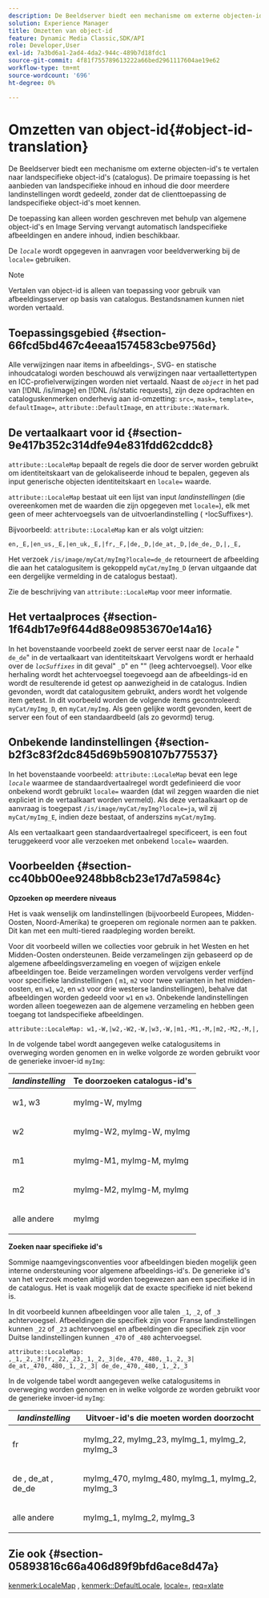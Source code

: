 ```yaml
---
description: De Beeldserver biedt een mechanisme om externe objecten-id's te vertalen naar landspecifieke object-id's (catalogus). De primaire toepassing is het aanbieden van landspecifieke inhoud en inhoud die door meerdere landinstellingen wordt gedeeld, zonder dat de clienttoepassing de landspecifieke object-id's moet kennen.
solution: Experience Manager
title: Omzetten van object-id
feature: Dynamic Media Classic,SDK/API
role: Developer,User
exl-id: 7a3bd6a1-2ad4-4da2-944c-489b7d18fdc1
source-git-commit: 4f81f755789613222a66bed2961117604ae19e62
workflow-type: tm+mt
source-wordcount: '696'
ht-degree: 0%

---
```


# Omzetten van object-id{#object-id-translation}

De Beeldserver biedt een mechanisme om externe objecten-id&#39;s te vertalen naar landspecifieke object-id&#39;s (catalogus). De primaire toepassing is het aanbieden van landspecifieke inhoud en inhoud die door meerdere landinstellingen wordt gedeeld, zonder dat de clienttoepassing de landspecifieke object-id&#39;s moet kennen.

De toepassing kan alleen worden geschreven met behulp van algemene object-id&#39;s en Image Serving vervangt automatisch landspecifieke afbeeldingen en andere inhoud, indien beschikbaar.

De *`locale`* wordt opgegeven in aanvragen voor beeldverwerking bij de `locale=` gebruiken.

>[!NOTE]
>
>Vertalen van object-id is alleen van toepassing voor gebruik van afbeeldingsserver op basis van catalogus. Bestandsnamen kunnen niet worden vertaald.

## Toepassingsgebied {#section-66fcd5bd467c4eeaa1574583cbe9756d}

Alle verwijzingen naar items in afbeeldings-, SVG- en statische inhoudcatalogi worden beschouwd als verwijzingen naar vertaallettertypen en ICC-profielverwijzingen worden niet vertaald. Naast de *`object`* in het pad van [!DNL /is/image] en [!DNL /is/static requests], zijn deze opdrachten en cataloguskenmerken onderhevig aan id-omzetting: `src=`, `mask=`, `template=`, `defaultImage=`, `attribute::DefaultImage`, en `attribute::Watermark`.

## De vertaalkaart voor id {#section-9e417b352c314dfe94e831fdd62cddc8}

`attribute::LocaleMap` bepaalt de regels die door de server worden gebruikt om identiteitskaart van de gelokaliseerde inhoud te bepalen, gegeven als input generische objecten identiteitskaart en `locale=` waarde.

`attribute::LocaleMap` bestaat uit een lijst van input *landinstellingen* (die overeenkomen met de waarden die zijn opgegeven met `locale=`), elk met geen of meer achtervoegsels van de uitvoerlandinstelling ( `*`locSuffixes`*`).

Bijvoorbeeld: `attribute::LocaleMap` kan er als volgt uitzien:

`en,_E,|en_us,_E,|en_uk,_E,|fr,_F,|de,_D,|de_at,_D,|de_de,_D,|,_E,`

Het verzoek `/is/image/myCat/myImg?locale=de_de` retourneert de afbeelding die aan het catalogusitem is gekoppeld `myCat/myImg_D` (ervan uitgaande dat een dergelijke vermelding in de catalogus bestaat).

Zie de beschrijving van `attribute::LocaleMap` voor meer informatie.

## Het vertaalproces {#section-1f64db17e9f644d88e09853670e14a16}

In het bovenstaande voorbeeld zoekt de server eerst naar de *`locale`* &quot; `de_de`&quot; in de vertaalkaart van identiteitskaart Vervolgens wordt er herhaald over de *`locSuffixes`* in dit geval&quot; `_D`&quot; en &quot;&quot; (leeg achtervoegsel). Voor elke herhaling wordt het achtervoegsel toegevoegd aan de afbeeldings-id en wordt de resulterende id getest op aanwezigheid in de catalogus. Indien gevonden, wordt dat catalogusitem gebruikt, anders wordt het volgende item getest. In dit voorbeeld worden de volgende items gecontroleerd: `myCat/myImg_D`, en `myCat/myImg`. Als geen gelijke wordt gevonden, keert de server een fout of een standaardbeeld (als zo gevormd) terug.

## Onbekende landinstellingen {#section-b2f3c83f2dc845d69b5908107b775537}

In het bovenstaande voorbeeld: `attribute::LocaleMap` bevat een lege *`locale`* waarmee de standaardvertaalregel wordt gedefinieerd die voor onbekend wordt gebruikt `locale=` waarden (dat wil zeggen waarden die niet expliciet in de vertaalkaart worden vermeld). Als deze vertaalkaart op de aanvraag is toegepast `/is/image/myCat/myImg?locale=ja`, wil zij `myCat/myImg_E`, indien deze bestaat, of anderszins `myCat/myImg`.

Als een vertaalkaart geen standaardvertaalregel specificeert, is een fout teruggekeerd voor alle verzoeken met onbekend `locale=` waarden.

## Voorbeelden {#section-cc40bb00ee9248bb8cb23e17d7a5984c}

**Opzoeken op meerdere niveaus**

Het is vaak wenselijk om landinstellingen (bijvoorbeeld Europees, Midden-Oosten, Noord-Amerika) te groeperen om regionale normen aan te pakken. Dit kan met een multi-tiered raadpleging worden bereikt.

Voor dit voorbeeld willen we collecties voor gebruik in het Westen en het Midden-Oosten ondersteunen. Beide verzamelingen zijn gebaseerd op de algemene afbeeldingsverzameling en voegen of wijzigen enkele afbeeldingen toe. Beide verzamelingen worden vervolgens verder verfijnd voor specifieke landinstellingen ( `m1`, `m2` voor twee varianten in het midden-oosten, en `w1`, `w2`, en `w3` voor drie westerse landinstellingen), behalve dat afbeeldingen worden gedeeld voor `w1` en `w3`. Onbekende landinstellingen worden alleen toegewezen aan de algemene verzameling en hebben geen toegang tot landspecifieke afbeeldingen.

`attribute::LocaleMap: w1,-W,|w2,-W2,-W,|w3,-W,|m1,-M1,-M,|m2,-M2,-M,|,`

In de volgende tabel wordt aangegeven welke catalogusitems in overweging worden genomen en in welke volgorde ze worden gebruikt voor de generieke invoer-id `myImg`:

<table id="table_97EB13E3DB9B48D3A4184D5ECC8E9F86"> 
 <thead> 
  <tr> 
   <th class="entry"> <b> <i>landinstelling</i> </b> </th> 
   <th class="entry"> <b>Te doorzoeken catalogus-id's</b> </th> 
  </tr> 
 </thead>
 <tbody> 
  <tr> 
   <td> <p> <span class="codeph"> w1, w3 </span> </p> </td> 
   <td> <p> <span class="codeph"> myImg-W, myImg </span> </p> </td> 
  </tr> 
  <tr> 
   <td> <p> <span class="codeph"> w2 </span> </p> </td> 
   <td> <p> <span class="codeph"> myImg-W2, myImg-W, myImg </span> </p> </td> 
  </tr> 
  <tr> 
   <td> <p> <span class="codeph"> m1 </span> </p> </td> 
   <td> <p> <span class="codeph"> myImg-M1, myImg-M, myImg </span> </p> </td> 
  </tr> 
  <tr> 
   <td> <p> <span class="codeph"> m2 </span> </p> </td> 
   <td> <p> <span class="codeph"> myImg-M2, myImg-M, myImg </span> </p> </td> 
  </tr> 
  <tr> 
   <td> <p>alle andere </p> </td> 
   <td> <p> <span class="codeph"> myImg </span> </p> </td> 
  </tr> 
 </tbody> 
</table>

**Zoeken naar specifieke id&#39;s**

Sommige naamgevingsconventies voor afbeeldingen bieden mogelijk geen interne ondersteuning voor algemene afbeeldings-id&#39;s. De generieke id&#39;s van het verzoek moeten altijd worden toegewezen aan een specifieke id in de catalogus. Het is vaak mogelijk dat de exacte specifieke id niet bekend is.

In dit voorbeeld kunnen afbeeldingen voor alle talen `_1`, `_2`, of `_3` achtervoegsel. Afbeeldingen die specifiek zijn voor Franse landinstellingen kunnen `_22` of `_23` achtervoegsel en afbeeldingen die specifiek zijn voor Duitse landinstellingen kunnen `_470` of `_480` achtervoegsel.

`attribute::LocaleMap: ,_1,_2,_3|fr,_22,_23,_1,_2,_3|de,_470,_480,_1,_2,_3| de_at,_470,_480,_1,_2,_3| de_de,_470,_480,_1,_2,_3`

In de volgende tabel wordt aangegeven welke catalogusitems in overweging worden genomen en in welke volgorde ze worden gebruikt voor de generieke invoer-id `myImg`:

<table id="table_A7EE4AA0F1C24284B83CC4B40622D24F"> 
 <thead> 
  <tr> 
   <th class="entry"> <b> <i>landinstelling</i> </b> </th> 
   <th class="entry"> <b>Uitvoer-id's die moeten worden doorzocht</b> </th> 
  </tr> 
 </thead>
 <tbody> 
  <tr> 
   <td> <p> <span class="codeph"> fr </span> </p> </td> 
   <td> <p> <span class="codeph"> myImg_22, myImg_23, myImg_1, myImg_2, myImg_3 </span> </p> </td> 
  </tr> 
  <tr> 
   <td> <p> <span class="codeph"> de </span>, <span class="codeph"> de_at </span>, <span class="codeph"> de_de </span> </p> </td> 
   <td> <p> <span class="codeph"> myImg_470, myImg_480, myImg_1, myImg_2, myImg_3 </span> </p> </td> 
  </tr> 
  <tr> 
   <td> <p>alle andere </p> </td> 
   <td> <p> <span class="codeph"> myImg_1, myImg_2, myImg_3 </span> </p> </td> 
  </tr> 
 </tbody> 
</table>

## Zie ook {#section-05893816c66a406d89f9bfd6ace8d47a}

[kenmerk:LocaleMap](../../../../../is-api/image-catalog/image-serving-api-ref/c-image-catalog-reference/c-attributes-reference/r-localemap.md#reference-49bbf598f8ea47c3a563755cef306318) , [kenmerk::DefaultLocale](../../../../../is-api/image-catalog/image-serving-api-ref/c-image-catalog-reference/c-attributes-reference/r-defaultlocale.md#reference-69462ad9923f464f80c2c012342a6b6b), [locale=](../../../../../is-api/http-ref/image-serving-api-ref/c-http-protocol-reference/c-command-reference/r-locale.md#reference-8a846b2fbc004a12821b956ed3b25cfb), [req=xlate](../../../../../is-api/http-ref/image-serving-api-ref/c-http-protocol-reference/c-command-reference/r-req/r-req.md#reference-907cdb4a97034db7ad94695f25552e76)
